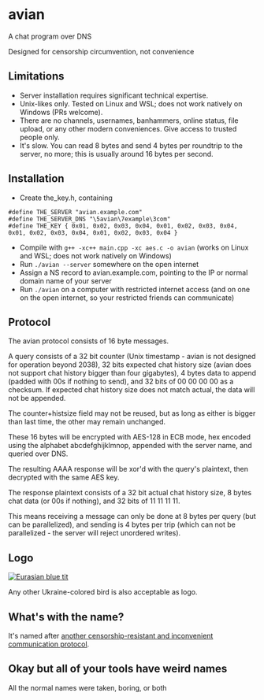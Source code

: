 # avian

A chat program over DNS

Designed for censorship circumvention, not convenience

## Limitations

- Server installation requires significant technical expertise.
- Unix-likes only. Tested on Linux and WSL; does not work natively on Windows (PRs welcome).
- There are no channels, usernames, banhammers, online status, file upload, or any other modern conveniences. Give access to trusted people only.
- It's slow. You can read 8 bytes and send 4 bytes per roundtrip to the server, no more; this is usually around 16 bytes per second.

## Installation

- Create the_key.h, containing
```
#define THE_SERVER "avian.example.com"
#define THE_SERVER_DNS "\5avian\7example\3com"
#define THE_KEY { 0x01, 0x02, 0x03, 0x04, 0x01, 0x02, 0x03, 0x04, 0x01, 0x02, 0x03, 0x04, 0x01, 0x02, 0x03, 0x04 }
```
- Compile with `g++ -xc++ main.cpp -xc aes.c -o avian` (works on Linux and WSL; does not work natively on Windows)
- Run `./avian --server` somewhere on the open internet
- Assign a NS record to avian.example.com, pointing to the IP or normal domain name of your server
- Run `./avian` on a computer with restricted internet access (and on one on the open internet, so your restricted friends can communicate)

## Protocol

The avian protocol consists of 16 byte messages.

A query consists of a 32 bit counter (Unix timestamp - avian is not designed for operation beyond 2038), 32 bits expected chat history size (avian does not support chat history bigger than four gigabytes), 4 bytes data to append (padded with 00s if nothing to send), and 32 bits of 00 00 00 00 as a checksum. If expected chat history size does not match actual, the data will not be appended.

The counter+histsize field may not be reused, but as long as either is bigger than last time, the other may remain unchanged.

These 16 bytes will be encrypted with AES-128 in ECB mode, hex encoded using the alphabet abcdefghijklmnop, appended with the server name, and queried over DNS.

The resulting AAAA response will be xor'd with the query's plaintext, then decrypted with the same AES key.

The response plaintext consists of a 32 bit actual chat history size, 8 bytes chat data (or 00s if nothing), and 32 bits of 11 11 11 11.

This means receiving a message can only be done at 8 bytes per query (but can be parallelized), and sending is 4 bytes per trip (which can not be parallelized - the server will reject unordered writes).

## Logo

[![Eurasian blue tit](https://upload.wikimedia.org/wikipedia/commons/thumb/8/86/Eurasian_blue_tit_Lancashire.jpg/320px-Eurasian_blue_tit_Lancashire.jpg)](https://en.wikipedia.org/wiki/File:Eurasian_blue_tit_Lancashire.jpg)

Any other Ukraine-colored bird is also acceptable as logo.

## What's with the name?

It's named after [another censorship-resistant and inconvenient communication protocol](https://en.wikipedia.org/wiki/IP_over_Avian_Carriers).

## Okay but all of your tools have weird names

All the normal names were taken, boring, or both
